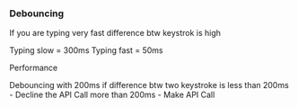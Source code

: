 ### Debouncing
If you are typing very fast difference btw keystrok is high

Typing slow =  300ms
Typing fast = 50ms

Performance 


Debouncing with 200ms
if difference btw two keystroke is less than 200ms - Decline the API Call
more than 200ms - Make API Call